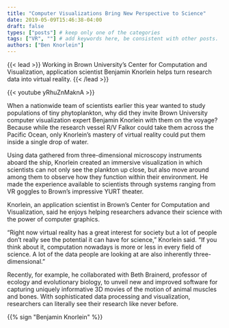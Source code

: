 ```yaml
---
title: "Computer Visualizations Bring New Perspective to Science"
date: 2019-05-09T15:46:38-04:00
draft: false
types: ["posts"] # keep only one of the categories
tags: ["VR", ""] # add keywords here, be consistent with other posts.
authors: ["Ben Knorlein"]
---
```


{{< lead >}}
Working in Brown University’s Center for Computation and
Visualization, application scientist Benjamin Knorlein helps turn
research data into virtual reality.
{{< /lead >}}

{{< youtube yRhuZnMaknA >}}
<br>

When a nationwide team of scientists earlier this year wanted to study populations of tiny phytoplankton, why did they invite Brown University computer visualization expert Benjamin Knorlein with them on the voyage?  Because while the research vessel R/V Falkor could take them across the Pacific Ocean, only Knorlein’s mastery of virtual reality could put them inside a single drop of water.

Using data gathered from three-dimensional microscopy instruments aboard the ship, Knorlein created an immersive visualization in which scientists can not only see the plankton up close, but also move around among them to observe how
they function within their environment. He made the experience available to scientists through systems ranging from VR goggles to Brown’s impressive YURT theater.

Knorlein, an application scientist in Brown’s Center for Computation and Visualization, said he enjoys helping researchers advance their science with the power of computer graphics.

“Right now virtual reality has a great interest for society but a lot of people don’t really see the potential it can have for science,” Knorlein said. “If you think about it, computation nowadays is more or less in every field of science. A lot of the data people are looking at are also inherently three-dimensional.”

Recently, for example, he collaborated with Beth Brainerd, professor of ecology and evolutionary biology, to unveil new and improved software for capturing uniquely informative 3D movies of the motion of animal muscles and bones. With sophisticated data processing and visualization, researchers can literally see their research like never before.

{{% sign "Benjamin Knorlein" %}}
